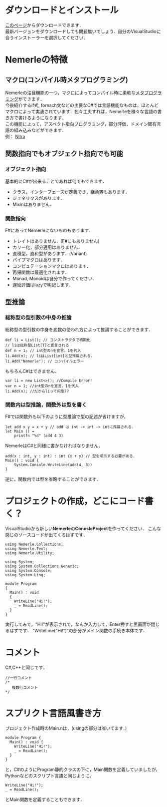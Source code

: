# ダウンロードとインストール
[このページ](http://nemerle.org/Downloads)からダウンロードできます．  
最新バージョンをダウンロードしても問題無いでしょう．自分のVisualStudioに合うインストーラーを選択してください．    
# Nemerleの特徴
## マクロ(コンパイル時メタプログラミング)
Nemerleの注目機能の一つ，マクロによってコンパイル時に柔軟な[メタプログラミング](https://ja.wikipedia.org/wiki/メタプログラミング)ができます．  
今後紹介するif式, foreach文などの主要なC#では言語機能なものは，ほとんどマクロによって実装されています．色々工夫すれば，Nemerleを様々な言語の書き方で書けるようになります．  
この機能によって，アスペクト指向プログラミング，部分評価，ドメイン固有言語の組み込みなどができます．  
例： [Nitra](https://github.com/rsdn/nitra)
## 関数指向でもオブジェクト指向でも可能
### オブジェクト指向
基本的にC#が出来ることであれば何でもできます．  
* クラス，インターフェースが定義でき，継承等もあります．
* ジェネリクスがあります．
* Mixinはありません．
### 関数指向
F#にあってNemerleにないものもあります．
* トレイトはありません．(F#にもありません)
* カリー化，部分適用はありません．
* 直積型，直和型があります．(Variant)
* パイプマクロはあります．
* コンピュテーションマクロはあります．
* 再帰関数は最適化されます．
* Monad, Monoidは自分で作ってください．
* 遅延評価はlazyで明記します．
## 型推論
### 総称型の型引数の中身の推論
総称型の型引数の中身を変数の使われ方によって推論することができます．
```nemerle:型推論
def li = List(); // コンストラクタで初期化
// liは総称型List[T]と宣言される
def n = 1; // int型のnを宣言，1を代入
li.Add(n); // liはList[int]と型推論される．
li.Add("Nemerle"); // コンパイルエラー
```
もちろんC#はできません．
```csharp:型推論
var li = new List<>(); //Compile Error!
var n = 1; //int型のnを宣言，1を代入
li.Add(n); //だからliって何型??
```
### 関数内は型推論，関数外は型を書く
F#では関数外も以下のように型推論で型の記述が省けますが，
```fsharp:型推論
let add x y = x + y // add は int -> int -> intに推論される．
let Main () =
    printfn "%d" (add 4 3)
```
NemerleはC#と同様に書かなければなりません．
```nemerle:型推論
add(x : int, y : int) : int {x + y} // 型を明示する必要がある．
Main() : void {
    System.Console.WriteLine(add(4, 3))
}
```
逆に，関数内では型を省略することができます．
# プロジェクトの作成，どこにコード書く？
VisualStudioから新しい**Nemerle**の**ConosleProject**を作ってください．
こんな感じのソースコードが出てくるはずです．

```nemerle:Main.n
using Nemerle.Collections;
using Nemerle.Text;
using Nemerle.Utility;

using System;
using System.Collections.Generic;
using System.Console;
using System.Linq;

module Program
{
  Main() : void
  {
    WriteLine("Hi!");
    _ = ReadLine();
  }
}
```
実行してみて，"Hi!"が表示されて，なんか入力して，Enter押すと黒画面が閉じるはずです．
"WriteLine("Hi!")"の部分がメイン関数の手続き本体です．

# コメント
C#,C++と同じです．

```nemerle:comments
//一行コメント
/*
   複数行コメント
*/
```

# スプリクト言語風書き方
プロジェクト作成時のMain.nは，(usingの部分は省いてます．)

```nemerle:Main.n
module Program {
  Main() : void {
    WriteLine("Hi!");
    _ = ReadLine();
  }
}
```

と，C#のようにProgram静的クラスの下に，Main関数を定義していましたが，Pythonなどのスクリプト言語と同じように，

```nemerle:Main.n
WriteLine("Hi!");
_ = ReadLine();
```

とMain関数を定義することもできます．